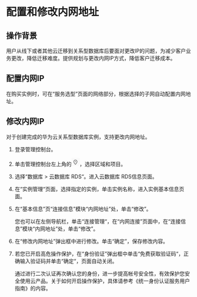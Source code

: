 # 配置和修改内网地址<a name="rds_05_0024"></a>

## 操作背景<a name="section48273313131053"></a>

用户从线下或者其他云迁移到关系型数据库后要面对更改IP的问题，为减少客户业务更改，降低迁移难度。提供规划与更改内网IP方式，降低客户迁移成本。

## 配置内网IP<a name="section8474436184218"></a>

在购买实例时，可在“服务选型”页面的网络部分，根据选择的子网自动配置内网地址。

## 修改内网IP<a name="section593175034210"></a>

对于创建完成的华为云关系型数据库实例，支持更改内网地址。

1.  登录管理控制台。
2.  单击管理控制台左上角的![](figures/Region灰色图标.png)，选择区域和项目。
3.  选择“数据库  \>  云数据库 RDS“。进入云数据库 RDS信息页面。
4.  在“实例管理“页面，选择指定的实例，单击实例名称，进入实例基本信息页面。
5.  在“基本信息”页“连接信息”模块“内网地址”处，单击“修改”。

    您也可以在左侧导航栏，单击“连接管理“，在“内网连接”页面中，在“连接信息”模块“内网地址”处，单击“修改”。

6.  在“修改内网地址”弹出框中进行修改。单击“确定”，保存修改内容。
7.  若您已开启高危操作保护，在“身份验证”弹出框中单击“免费获取验证码“，正确输入验证码并单击“确定“，页面自动关闭。

    通过进行二次认证再次确认您的身份，进一步提高帐号安全性，有效保护您安全使用云产品。关于如何开启操作保护，具体请参考《统一身份认证服务用户指南》的内容。


